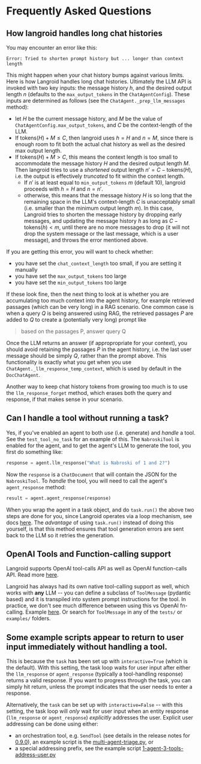 # Frequently Asked Questions

## How langroid handles long chat histories

You may encounter an error like this:

```
Error: Tried to shorten prompt history but ... longer than context length
```

This might happen when your chat history bumps against various limits.
Here is how Langroid handles long chat histories. Ultimately the LLM API is invoked with two key inputs:
the message history $h$, and the desired output length $n$ (defaults to the `max_output_tokens` in the 
`ChatAgentConfig`). These inputs are determined as follows (see the `ChatAgent._prep_llm_messages` method):

- let $H$ be the current message history, and $M$ be the value of `ChatAgentConfig.max_output_tokens`, and $C$ be 
  the context-length of the LLM.
- If $\text{tokens}(H) + M \leq C$, then langroid uses $h = H$ and $n = M$, since there is enough room to fit both the 
  actual chat history as well as the desired max output length.
- If $\text{tokens}(H) + M > C$, this means the context length is too small to accommodate the message history $H$ 
  and 
  the desired output length $M$. Then langroid tries to use a _shortened_ output length $n' = C - \text{tokens}(H)$, 
  i.e. the output is effectively _truncated_ to fit within the context length. 
    - If $n'$ is at least equal to `min_output_tokens` $m$ (default 10), langroid proceeds with $h = H$ and $n=n'$.
    - otherwise, this means that the message history $H$ is so long that the remaining space in the LLM's 
      context-length $C$ is unacceptably small (i.e. smaller than the minimum output length $m$). In this case,
      Langroid tries to shorten the message history by dropping early messages, and updating the message history $h$ as 
      long as $C - \text{tokens}(h) <  m$, until there are no more messages to drop (it will not drop the system 
      message or the last message, which is a user message), and throws the error mentioned above. 

If you are getting this error, you will want to check whether:

- you have set the `chat_context_length` too small, if you are setting it manually
- you have set the `max_output_tokens` too large
- you have set the `min_output_tokens` too large

If these look fine, then the next thing to look at is whether you are accumulating too much context into the agent 
history, for example retrieved passages (which can be very long) in a RAG scenario. One common case is when a query 
$Q$ is being answered using RAG, the retrieved passages $P$ are added to $Q$ to create a (potentially very long) prompt 
like 
> based on the passages P, answer query Q

Once the LLM returns an answer (if appropropriate for your context), you should avoid retaining the passages $P$ in the 
agent history, i.e. the last user message should be simply $Q$, rather than the prompt above. This functionality is exactly what you get when you 
use `ChatAgent._llm_response_temp_context`, which is used by default in the `DocChatAgent`. 

Another way to keep chat history tokens from growing too much is to use the `llm_response_forget` method, which 
erases both the query and response, if that makes sense in your scenario.

## Can I handle a tool without running a task?

Yes, if you've enabled an agent to both _use_ (i.e. generate) and _handle_ a tool. 
See the `test_tool_no_task` for an example of this. The `NabroskiTool` is enabled
for the agent, and to get the agent's LLM to generate the tool, you first do 
something like:
```python
response = agent.llm_response("What is Nabroski of 1 and 2?")
```
Now the `response` is a `ChatDocument` that will contain the JSON for the `NabroskiTool`.
To _handle_ the tool, you will need to call the agent's `agent_response` method:

```python
result = agent.agent_response(response)
```

When you wrap the agent in a task object, and do `task.run()` the above two steps are done for you,
since Langroid operates via a loop mechanism, see docs 
[here](https://langroid.github.io/langroid/quick-start/multi-agent-task-delegation/#task-collaboration-via-sub-tasks).
The *advantage* of using `task.run()` instead of doing this yourself, is that this method
ensures that tool generation errors are sent back to the LLM so it retries the generation.

## OpenAI Tools and Function-calling support

Langroid supports OpenAI tool-calls API as well as OpenAI function-calls API.
Read more [here](https://github.com/langroid/langroid/releases/tag/0.7.0).

Langroid has always had its own native tool-calling support as well, 
which works with **any** LLM -- you can define a subclass of `ToolMessage` (pydantic based) 
and it is transpiled into system prompt instructions for the tool. 
In practice, we don't see much difference between using this vs OpenAI fn-calling. 
Example [here](https://github.com/langroid/langroid/blob/main/examples/basic/fn-call-local-simple.py).
Or search for `ToolMessage` in any of the `tests/` or `examples/` folders.

## Some example scripts appear to return to user input immediately without handling a tool.

This is because the `task` has been set up with `interactive=True` 
(which is the default). With this setting, the task loop waits for user input after
either the `llm_response` or `agent_response` (typically a tool-handling response) 
returns a valid response. If you want to progress through the task, you can simply 
hit return, unless the prompt indicates that the user needs to enter a response.

Alternatively, the `task` can be set up with `interactive=False` -- with this setting,
the task loop will _only_ wait for user input when an entity response (`llm_response` 
or `agent_response`) _explicitly_ addresses the user. Explicit user addressing can
be done using either:
- an orchestration tool, e.g. `SendTool` (see details in
the release notes for [0.9.0](https://github.com/langroid/langroid/releases/tag/0.9.0)), an example script is the [multi-agent-triage.py](https://github.com/langroid/langroid/blob/main/examples/basic/multi-agent-triage.py), or 
- a special addressing prefix, see the example script [1-agent-3-tools-address-user.py](https://github.com/langroid/langroid/blob/main/examples/basic/1-agent-3-tools-address-user.py)



